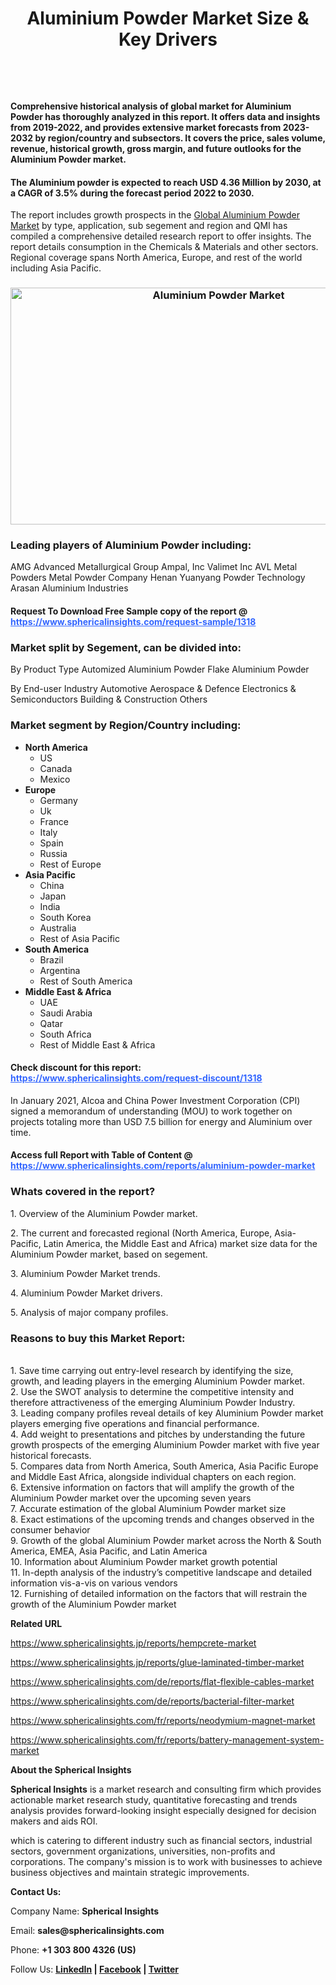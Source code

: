 <h1 style="text-align: center;"><strong>Aluminium Powder Market Size &amp; Key Drivers</strong></h1>
<p>&nbsp;</p>
<p>&nbsp;</p>
<p><strong>Comprehensive historical analysis of global market for Aluminium Powder has thoroughly analyzed in this report. It offers data and insights from 2019-2022, and provides extensive market forecasts from 2023-2032 by region/country and subsectors. It covers the price, sales volume, revenue, historical growth, gross margin, and future outlooks for the Aluminium Powder market.</strong></p>
<h4><strong>The Aluminium powder is expected to reach USD 4.36 Million by 2030, at a CAGR of 3.5% during the forecast period 2022 to 2030.</strong></h4>
<p>The report includes growth prospects in the <a href="https://www.sphericalinsights.com/reports/aluminium-powder-market" target="_blank">Global Aluminium Powder Market</a> by type, application, sub segement and region and QMI has compiled a comprehensive detailed research report to offer insights. The report details consumption in the Chemicals &amp; Materials and other sectors. Regional coverage spans North America, Europe, and rest of the world including Asia Pacific.</p>
<h3 style="text-align: center;"><strong><img src="https://www.sphericalinsights.com/images/rd/aluminium-market.png" alt="Aluminium Powder Market" width="650" height="379" /></strong></h3>
<h3><strong>Leading players of Aluminium Powder including:</strong></h3>
<p>AMG Advanced Metallurgical Group Ampal, Inc Valimet Inc AVL Metal Powders Metal Powder Company Henan Yuanyang Powder Technology Arasan Aluminium Industries</p>
<h4>Request To Download Free Sample copy of the report @ <span style="color: #3366ff;"><a style="color: #3366ff;" href="https://www.sphericalinsights.com/request-sample/1318" target="_blank">https://www.sphericalinsights.com/request-sample/1318</a></span></h4>
<h3><strong>Market split by Segement, can be divided into:</strong></h3>
<p>By Product Type Automized Aluminium Powder Flake Aluminium Powder</p>
<p>By End-user Industry Automotive Aerospace &amp; Defence Electronics &amp; Semiconductors Building &amp; Construction Others</p>
<h3><strong>Market segment by Region/Country including:</strong></h3>
<ul>
<li><strong>North America</strong>
<ul>
<li>US</li>
<li>Canada</li>
<li>Mexico</li>
</ul>
</li>
<li><strong>Europe</strong>
<ul>
<li>Germany</li>
<li>Uk</li>
<li>France</li>
<li>Italy</li>
<li>Spain</li>
<li>Russia</li>
<li>Rest of Europe</li>
</ul>
</li>
<li><strong>Asia Pacific</strong>
<ul>
<li>China</li>
<li>Japan</li>
<li>India</li>
<li>South Korea</li>
<li>Australia</li>
<li>Rest of Asia Pacific</li>
</ul>
</li>
<li><strong>South America</strong>
<ul>
<li>Brazil</li>
<li>Argentina</li>
<li>Rest of South America</li>
</ul>
</li>
<li><strong>Middle East &amp; Africa</strong>
<ul>
<li>UAE</li>
<li>Saudi Arabia</li>
<li>Qatar</li>
<li>South Africa</li>
<li>Rest of Middle East &amp; Africa</li>
</ul>
</li>
</ul>
<h4>Check discount for this report: <span style="color: #3366ff;"><a style="color: #3366ff;" href="https://www.sphericalinsights.com/request-discount/1318" target="_blank">https://www.sphericalinsights.com/request-discount/1318</a></span></h4>
<p>In January 2021, Alcoa and China Power Investment Corporation (CPI) signed a memorandum of understanding (MOU) to work together on projects totaling more than USD 7.5 billion for energy and Aluminium over time.</p>
<h4>Access full Report with Table of Content @ <span style="color: #3366ff;"><a style="color: #3366ff;" href="https://www.sphericalinsights.com/reports/aluminium-powder-market" target="_blank">https://www.sphericalinsights.com/reports/aluminium-powder-market</a></span></h4>
<h3><strong>Whats covered in the report?</strong></h3>
<p>1. Overview of the Aluminium Powder market.</p>
<p>2. The current and forecasted regional (North America, Europe, Asia-Pacific, Latin America, the Middle East and Africa) market size data for the Aluminium Powder market, based on segement.</p>
<p>3. Aluminium Powder Market trends.</p>
<p>4. Aluminium Powder Market drivers.</p>
<p>5. Analysis of major company profiles.</p>
<h3><strong>Reasons to buy this Market Report:</strong></h3>
<p><br /> 1. Save time carrying out entry-level research by identifying the size, growth, and leading players in the emerging Aluminium Powder market.<br /> 2. Use the SWOT analysis to determine the competitive intensity and therefore attractiveness of the emerging Aluminium Powder Industry.<br /> 3. Leading company profiles reveal details of key Aluminium Powder market players emerging five operations and financial performance.<br /> 4. Add weight to presentations and pitches by understanding the future growth prospects of the emerging Aluminium Powder market with five year historical forecasts.<br /> 5. Compares data from North America, South America, Asia Pacific Europe and Middle East Africa, alongside individual chapters on each region.<br /> 6. Extensive information on factors that will amplify the growth of the Aluminium Powder market over the upcoming seven years<br /> 7. Accurate estimation of the global Aluminium Powder market size <br /> 8. Exact estimations of the upcoming trends and changes observed in the consumer behavior <br /> 9. Growth of the global Aluminium Powder market across the North &amp; South America, EMEA, Asia Pacific, and Latin America<br /> 10. Information about Aluminium Powder market growth potential<br /> 11. In-depth analysis of the industry&rsquo;s competitive landscape and detailed information vis-a-vis on various vendors<br /> 12. Furnishing of detailed information on the factors that will restrain the growth of the Aluminium Powder market</p>
<p><strong>Related URL</strong></p>
<p><a href="https://www.sphericalinsights.jp/reports/hempcrete-market">https://www.sphericalinsights.jp/reports/hempcrete-market</a>&nbsp;</p>
<p><a href="https://www.sphericalinsights.jp/reports/glue-laminated-timber-market">https://www.sphericalinsights.jp/reports/glue-laminated-timber-market</a>&nbsp;</p>
<p><a href="https://www.sphericalinsights.com/de/reports/flat-flexible-cables-market">https://www.sphericalinsights.com/de/reports/flat-flexible-cables-market</a>&nbsp;</p>
<p><a href="https://www.sphericalinsights.com/de/reports/bacterial-filter-market">https://www.sphericalinsights.com/de/reports/bacterial-filter-market</a>&nbsp;</p>
<p><a href="https://www.sphericalinsights.com/fr/reports/neodymium-magnet-market">https://www.sphericalinsights.com/fr/reports/neodymium-magnet-market</a>&nbsp;</p>
<p><a href="https://www.sphericalinsights.com/fr/reports/battery-management-system-market">https://www.sphericalinsights.com/fr/reports/battery-management-system-market</a>&nbsp;</p>
<p><strong>About the Spherical Insights</strong></p>
<p><strong>Spherical Insights</strong> is a market research and consulting firm which provides actionable market research study, quantitative forecasting and trends analysis provides forward-looking insight especially designed for decision makers and aids ROI.</p>
<p>which is catering to different industry such as financial sectors, industrial sectors, government organizations, universities, non-profits and corporations. The company's mission is to work with businesses to achieve business objectives and maintain strategic improvements.</p>
<p><strong>Contact Us:</strong></p>
<p>Company Name: <strong>Spherical Insights</strong></p>
<p>Email: <strong>sales@sphericalinsights.com</strong></p>
<p>Phone: <strong>+1 303 800 4326 (US)</strong></p>
<p>Follow Us: <strong><a href="https://www.linkedin.com/company/spherical-insight/"><u>LinkedIn</u></a> | <a href="https://www.facebook.com/sphericalinsights22"><u>Facebook</u></a> | <a href="https://twitter.com/SInsights_US"><u>Twitter</u></a></strong></p>
<p>&nbsp;</p>
